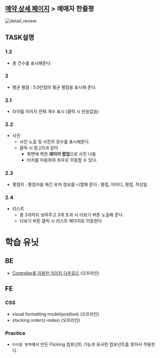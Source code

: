 ## [예약 상세 페이지](task/예약상세페이지.md) >  예매자 한줄평

![detail_review](https://cloud.githubusercontent.com/assets/26952763/26789236/953ed916-4a4a-11e7-93c8-4c4740def81f.png)


## TASK설명

### 1.2
- 총 건수를 표시해준다.

### 2
- 평균 평점 : 5.0만점의 평균 평점을 표시해 준다.

### 2.1
- 타이틀 이미지 전체 개수 표시 (클릭 시 반응없음)

### 2.2
- 사진
	 - 사진 노출 및 사진의 장수를 표시해준다.
	 - 클릭 시 참고1)과 같이
	 	- 화면에 꽉찬 **레이어 팝업**으로 사진 나옴
	 	- 터치를 이용하여 좌우로 이동할 수 있다.


### 2.3
- 평점자 : 평점자을 메긴 유저 정보를 나열해 준다 : 평점,  아이디,   평점,  작성일

### 2.4
- 리스트
	- 총 3개까지 보여주고 3개 초과 시 더보기 버튼 노출해 준다.
	- 더보기 버튼 클릭 시 리스트 페이지로 이동한다

# 학습 유닛

## BE
- [Controller를 이용한 이미지 다운로드](/study/file_Upload_download.md) (오프라인)

## FE

### CSS
- visual formatting model(position) (오프라인)
- stacking order(z-index) (오프라인)

### Practice
- `타이틀 영역`에서 만든 Flicking 컴포넌트 기능과 유사한 컴포넌트를 찾아서 적용한다.
